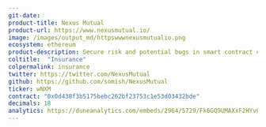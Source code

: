 ```yaml
---
git-date:
product-title: Nexus Mutual
product-url: https://www.nexusmutual.io/
image: /images/output_md/httpswwwnexusmutualio.png
ecosystem: ethereum
product-description: Secure risk and potential bugs in smart contract code. Be covered for events like The DAO hack or Parity multi-sig wallet issues. [Interview with Hugh Karp, founder of Nexus Mutual](/nexus-mutual).
coltitle:  "Insurance"
colpermalink: insurance
twitter: https://twitter.com/NexusMutual
github: https://github.com/somish/NexusMutual
ticker: wNXM
contract: "0x0d438f3b5175bebc262bf23753c1e53d03432bde"
decimals: 18
analytics: https://duneanalytics.com/embeds/2964/5729/Fk6GQ9UMAXxF2HYvQ98tvFCybCdsVFXPIk5GpPC8
---
```

